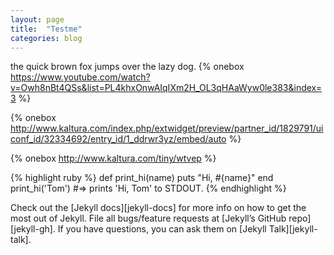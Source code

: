 ```yaml
---
layout: page
title:  "Testme"
categories: blog
---
```

the quick brown fox jumps over the lazy dog.
{% onebox https://www.youtube.com/watch?v=Owh8nBt4QSs&list=PL4khxOnwAIqIXm2H_OL3qHAaWyw0le383&index=3 %}

{% onebox http://www.kaltura.com/index.php/extwidget/preview/partner_id/1829791/uiconf_id/32334692/entry_id/1_ddrwr3yz/embed/auto %}

{% onebox http://www.kaltura.com/tiny/wtvep %}


{% highlight ruby %}
def print_hi(name)
  puts "Hi, #{name}" 
end
print_hi('Tom')
#=> prints 'Hi, Tom' to STDOUT.
{% endhighlight %}

Check out the [Jekyll docs][jekyll-docs] for more info on how to get the most out of Jekyll. File all bugs/feature requests at [Jekyll’s GitHub repo][jekyll-gh]. If you have questions, you can ask them on [Jekyll Talk][jekyll-talk].

